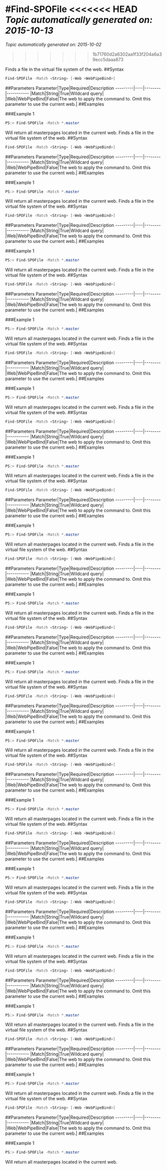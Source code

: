 #Find-SPOFile
<<<<<<< HEAD
*Topic automatically generated on: 2015-10-13*
=======
*Topic automatically generated on: 2015-10-02*
>>>>>>> 1b71760d2a6302aa1f33f204a6a39ecc5daaa873

Finds a file in the virtual file system of the web.
##Syntax
```powershell
Find-SPOFile -Match <String> [-Web <WebPipeBind>]
```


##Parameters
Parameter|Type|Required|Description
---------|----|--------|-----------
|Match|String|True|Wildcard query|
|Web|WebPipeBind|False|The web to apply the command to. Omit this parameter to use the current web.|
##Examples

###Example 1
```powershell
PS:> Find-SPOFile -Match *.master
```
Will return all masterpages located in the current web.
Finds a file in the virtual file system of the web.
##Syntax
```powershell
Find-SPOFile -Match <String> [-Web <WebPipeBind>]
```


##Parameters
Parameter|Type|Required|Description
---------|----|--------|-----------
|Match|String|True|Wildcard query|
|Web|WebPipeBind|False|The web to apply the command to. Omit this parameter to use the current web.|
##Examples

###Example 1
```powershell
PS:> Find-SPOFile -Match *.master
```
Will return all masterpages located in the current web.
Finds a file in the virtual file system of the web.
##Syntax
```powershell
Find-SPOFile -Match <String> [-Web <WebPipeBind>]
```


##Parameters
Parameter|Type|Required|Description
---------|----|--------|-----------
|Match|String|True|Wildcard query|
|Web|WebPipeBind|False|The web to apply the command to. Omit this parameter to use the current web.|
##Examples

###Example 1
```powershell
PS:> Find-SPOFile -Match *.master
```
Will return all masterpages located in the current web.
Finds a file in the virtual file system of the web.
##Syntax
```powershell
Find-SPOFile -Match <String> [-Web <WebPipeBind>]
```


##Parameters
Parameter|Type|Required|Description
---------|----|--------|-----------
|Match|String|True|Wildcard query|
|Web|WebPipeBind|False|The web to apply the command to. Omit this parameter to use the current web.|
##Examples

###Example 1
```powershell
PS:> Find-SPOFile -Match *.master
```
Will return all masterpages located in the current web.
Finds a file in the virtual file system of the web.
##Syntax
```powershell
Find-SPOFile -Match <String> [-Web <WebPipeBind>]
```


##Parameters
Parameter|Type|Required|Description
---------|----|--------|-----------
|Match|String|True|Wildcard query|
|Web|WebPipeBind|False|The web to apply the command to. Omit this parameter to use the current web.|
##Examples

###Example 1
```powershell
PS:> Find-SPOFile -Match *.master
```
Will return all masterpages located in the current web.
Finds a file in the virtual file system of the web.
##Syntax
```powershell
Find-SPOFile -Match <String> [-Web <WebPipeBind>]
```


##Parameters
Parameter|Type|Required|Description
---------|----|--------|-----------
|Match|String|True|Wildcard query|
|Web|WebPipeBind|False|The web to apply the command to. Omit this parameter to use the current web.|
##Examples

###Example 1
```powershell
PS:> Find-SPOFile -Match *.master
```
Will return all masterpages located in the current web.
Finds a file in the virtual file system of the web.
##Syntax
```powershell
Find-SPOFile -Match <String> [-Web <WebPipeBind>]
```


##Parameters
Parameter|Type|Required|Description
---------|----|--------|-----------
|Match|String|True|Wildcard query|
|Web|WebPipeBind|False|The web to apply the command to. Omit this parameter to use the current web.|
##Examples

###Example 1
```powershell
PS:> Find-SPOFile -Match *.master
```
Will return all masterpages located in the current web.
Finds a file in the virtual file system of the web.
##Syntax
```powershell
Find-SPOFile -Match <String> [-Web <WebPipeBind>]
```


##Parameters
Parameter|Type|Required|Description
---------|----|--------|-----------
|Match|String|True|Wildcard query|
|Web|WebPipeBind|False|The web to apply the command to. Omit this parameter to use the current web.|
##Examples

###Example 1
```powershell
PS:> Find-SPOFile -Match *.master
```
Will return all masterpages located in the current web.
Finds a file in the virtual file system of the web.
##Syntax
```powershell
Find-SPOFile -Match <String> [-Web <WebPipeBind>]
```


##Parameters
Parameter|Type|Required|Description
---------|----|--------|-----------
|Match|String|True|Wildcard query|
|Web|WebPipeBind|False|The web to apply the command to. Omit this parameter to use the current web.|
##Examples

###Example 1
```powershell
PS:> Find-SPOFile -Match *.master
```
Will return all masterpages located in the current web.
Finds a file in the virtual file system of the web.
##Syntax
```powershell
Find-SPOFile -Match <String> [-Web <WebPipeBind>]
```


##Parameters
Parameter|Type|Required|Description
---------|----|--------|-----------
|Match|String|True|Wildcard query|
|Web|WebPipeBind|False|The web to apply the command to. Omit this parameter to use the current web.|
##Examples

###Example 1
```powershell
PS:> Find-SPOFile -Match *.master
```
Will return all masterpages located in the current web.
Finds a file in the virtual file system of the web.
##Syntax
```powershell
Find-SPOFile -Match <String> [-Web <WebPipeBind>]
```


##Parameters
Parameter|Type|Required|Description
---------|----|--------|-----------
|Match|String|True|Wildcard query|
|Web|WebPipeBind|False|The web to apply the command to. Omit this parameter to use the current web.|
##Examples

###Example 1
```powershell
PS:> Find-SPOFile -Match *.master
```
Will return all masterpages located in the current web.
Finds a file in the virtual file system of the web.
##Syntax
```powershell
Find-SPOFile -Match <String> [-Web <WebPipeBind>]
```


##Parameters
Parameter|Type|Required|Description
---------|----|--------|-----------
|Match|String|True|Wildcard query|
|Web|WebPipeBind|False|The web to apply the command to. Omit this parameter to use the current web.|
##Examples

###Example 1
```powershell
PS:> Find-SPOFile -Match *.master
```
Will return all masterpages located in the current web.
Finds a file in the virtual file system of the web.
##Syntax
```powershell
Find-SPOFile -Match <String> [-Web <WebPipeBind>]
```


##Parameters
Parameter|Type|Required|Description
---------|----|--------|-----------
|Match|String|True|Wildcard query|
|Web|WebPipeBind|False|The web to apply the command to. Omit this parameter to use the current web.|
##Examples

###Example 1
```powershell
PS:> Find-SPOFile -Match *.master
```
Will return all masterpages located in the current web.
Finds a file in the virtual file system of the web.
##Syntax
```powershell
Find-SPOFile -Match <String> [-Web <WebPipeBind>]
```


##Parameters
Parameter|Type|Required|Description
---------|----|--------|-----------
|Match|String|True|Wildcard query|
|Web|WebPipeBind|False|The web to apply the command to. Omit this parameter to use the current web.|
##Examples

###Example 1
```powershell
PS:> Find-SPOFile -Match *.master
```
Will return all masterpages located in the current web.
Finds a file in the virtual file system of the web.
##Syntax
```powershell
Find-SPOFile -Match <String> [-Web <WebPipeBind>]
```


##Parameters
Parameter|Type|Required|Description
---------|----|--------|-----------
|Match|String|True|Wildcard query|
|Web|WebPipeBind|False|The web to apply the command to. Omit this parameter to use the current web.|
##Examples

###Example 1
```powershell
PS:> Find-SPOFile -Match *.master
```
Will return all masterpages located in the current web.
Finds a file in the virtual file system of the web.
##Syntax
```powershell
Find-SPOFile -Match <String> [-Web <WebPipeBind>]
```


##Parameters
Parameter|Type|Required|Description
---------|----|--------|-----------
|Match|String|True|Wildcard query|
|Web|WebPipeBind|False|The web to apply the command to. Omit this parameter to use the current web.|
##Examples

###Example 1
```powershell
PS:> Find-SPOFile -Match *.master
```
Will return all masterpages located in the current web.
